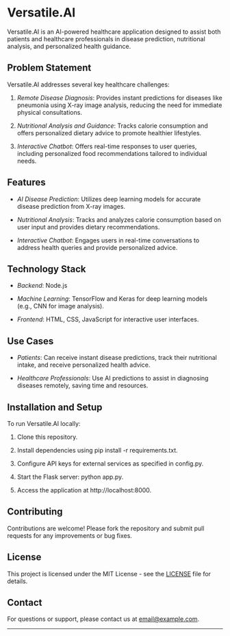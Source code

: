 # Versatile.AI

Versatile.AI is an AI-powered healthcare application designed to assist both patients and healthcare professionals in disease prediction, nutritional analysis, and personalized health guidance.

## Problem Statement

Versatile.AI addresses several key healthcare challenges:

1. *Remote Disease Diagnosis*: Provides instant predictions for diseases like pneumonia using X-ray image analysis, reducing the need for immediate physical consultations.

2. *Nutritional Analysis and Guidance*: Tracks calorie consumption and offers personalized dietary advice to promote healthier lifestyles.

3. *Interactive Chatbot*: Offers real-time responses to user queries, including personalized food recommendations tailored to individual needs.

## Features

- *AI Disease Prediction*: Utilizes deep learning models for accurate disease prediction from X-ray images.
  
- *Nutritional Analysis*: Tracks and analyzes calorie consumption based on user input and provides dietary recommendations.

- *Interactive Chatbot*: Engages users in real-time conversations to address health queries and provide personalized advice.

## Technology Stack

- *Backend*: Node.js 
  
- *Machine Learning*: TensorFlow and Keras for deep learning models (e.g., CNN for image analysis).
  
- *Frontend*: HTML, CSS, JavaScript for interactive user interfaces.

## Use Cases

- *Patients*: Can receive instant disease predictions, track their nutritional intake, and receive personalized health advice.
  
- *Healthcare Professionals*: Use AI predictions to assist in diagnosing diseases remotely, saving time and resources.

## Installation and Setup

To run Versatile.AI locally:

1. Clone this repository.
   
2. Install dependencies using pip install -r requirements.txt.
   
3. Configure API keys for external services as specified in config.py.

4. Start the Flask server: python app.py.

5. Access the application at http://localhost:8000.

## Contributing

Contributions are welcome! Please fork the repository and submit pull requests for any improvements or bug fixes.

## License

This project is licensed under the MIT License - see the [LICENSE](LICENSE) file for details.

## Contact

For questions or support, please contact us at [email@example.com](mailto:email@example.com).

---
